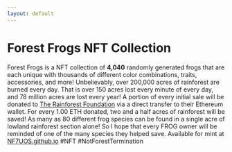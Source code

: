 ```yaml
---
layout: default
---
```


# Forest Frogs NFT Collection

Forest Frogs is a NFT collection of **4,040** randomly generated frogs that are each unique with thousands of different color combinations, traits, accessories, and more! Unbelievably, over 200,000 acres of rainforest are burned every day. That is over 150 acres lost every minute of every day, and 78 million acres are lost every year! A portion of every initial sale will be donated to [The Rainforest Foundation](https://rainforestfoundation.org/) via a direct transfer to their Ethereum wallet. For every 1.00 ETH donated, two and a half acres of rainforest will be saved! As many as 80 different frog species can be found in a single acre of lowland rainforest section alone! So I hope that every FROG owner will be reminded of one of the many species they helped save. Available for mint at [NF7UOS.github.io](htttps://NF7UOS.github.io) #NFT #NotForestTermination

```js
```